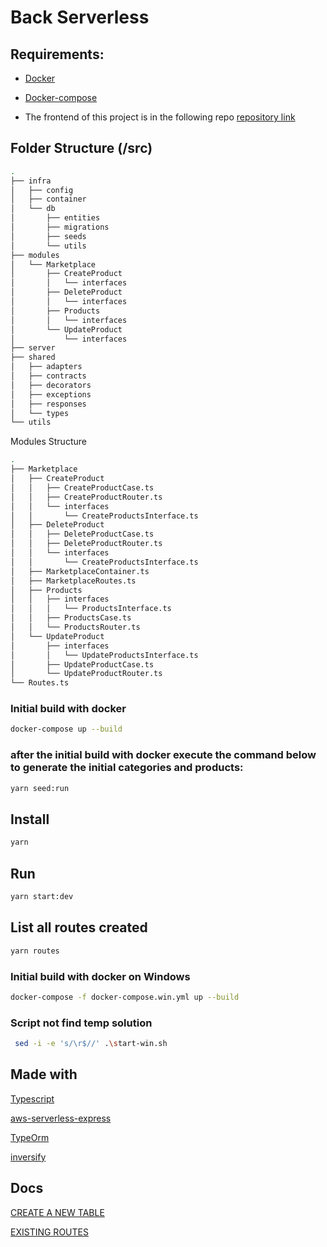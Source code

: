 
# Back Serverless

## Requirements:
  * [Docker](https://docs.docker.com/engine/installation/)

  * [Docker-compose](https://docs.docker.com/compose/install/)

  * The frontend of this project is in the following repo [repository link](https://github.com/henriquemsouza/front-angular)



## Folder Structure (/src) ##
```sh
.
├── infra
│   ├── config
│   ├── container
│   └── db
│       ├── entities
│       ├── migrations
│       ├── seeds
│       └── utils
├── modules
│   └── Marketplace
│       ├── CreateProduct
│       │   └── interfaces
│       ├── DeleteProduct
│       │   └── interfaces
│       ├── Products
│       │   └── interfaces
│       └── UpdateProduct
│           └── interfaces
├── server
├── shared
│   ├── adapters
│   ├── contracts
│   ├── decorators
│   ├── exceptions
│   ├── responses
│   └── types
└── utils
```


Modules Structure 

```sh
.
├── Marketplace
│   ├── CreateProduct
│   │   ├── CreateProductCase.ts
│   │   ├── CreateProductRouter.ts
│   │   └── interfaces
│   │       └── CreateProductsInterface.ts
│   ├── DeleteProduct
│   │   ├── DeleteProductCase.ts
│   │   ├── DeleteProductRouter.ts
│   │   └── interfaces
│   │       └── CreateProductsInterface.ts
│   ├── MarketplaceContainer.ts
│   ├── MarketplaceRoutes.ts
│   ├── Products
│   │   ├── interfaces
│   │   │   └── ProductsInterface.ts
│   │   ├── ProductsCase.ts
│   │   └── ProductsRouter.ts
│   └── UpdateProduct
│       ├── interfaces
│       │   └── UpdateProductsInterface.ts
│       ├── UpdateProductCase.ts
│       └── UpdateProductRouter.ts
└── Routes.ts

```
### Initial build with docker
```sh
docker-compose up --build
```



### after the initial build with docker execute the command below to generate the initial categories and products:
```sh
yarn seed:run
```


## Install
```sh
yarn
```

## Run
```sh
yarn start:dev
```

## List all routes created
```sh
yarn routes
```

### Initial build with docker on Windows
```sh
docker-compose -f docker-compose.win.yml up --build
```

### Script  not find temp solution 
```sh
 sed -i -e 's/\r$//' .\start-win.sh
 ```

## Made with


[Typescript](https://www.typescriptlang.org/)

[aws-serverless-express](https://www.npmjs.com/package/aws-serverless-express)

[TypeOrm](https://typeorm.io/#/)

[inversify](https://inversify.io/)


## Docs

[CREATE A NEW TABLE](docs/CREATE-NEW-TABLES.md)

[EXISTING ROUTES](docs/ROUTES.md)
